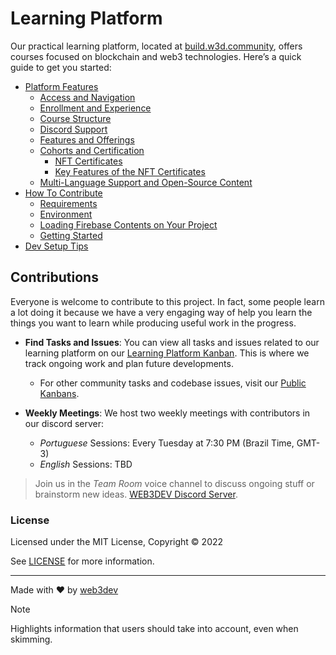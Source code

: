 # Learning Platform

Our practical learning platform, located at [build.w3d.community](http://build.w3d.community/), offers courses focused on blockchain and web3 technologies. Here’s a quick guide to get you started:

- [Platform Features](docs/platform-features.md#course-platform-overview)
  - [Access and Navigation](docs/platform-features.md#access-and-navigation)
  - [Enrollment and Experience](docs/platform-features.md#enrollment-and-experience)
  - [Course Structure](docs/platform-features.md#course-structure)
  - [Discord Support](docs/platform-features.md#discord-support)
  - [Features and Offerings](docs/platform-features.md#features-and-offerings)
  - [Cohorts and Certification](docs/platform-features.md#cohorts-and-certification)
    - [NFT Certificates](docs/platform-features.md#nft-certificates)
    - [Key Features of the NFT Certificates](docs/platform-features.md#key-features-of-the-nft-certificates)
  - [Multi-Language Support and Open-Source Content](docs/platform-features.md#multi-language-support-and-open-source-content)
- [How To Contribute](docs/how-to-contribute.md#how-to-contribute)
  - [Requirements](docs/how-to-contribute.md#requirements)
  - [Environment](docs/how-to-contribute.md#environment)
  - [Loading Firebase Contents on Your Project](docs/how-to-contribute.md#loading-firebase-contents-on-your-project)
  - [Getting Started](docs/how-to-contribute.md#getting-started)
- [Dev Setup Tips](docs/setup-tips.md#setup-tips)

## Contributions

Everyone is welcome to contribute to this project. In fact, some people learn a lot doing it because we have a very engaging way of help you learn the things you want to learn while producing useful work in the progress.

- **Find Tasks and Issues**: You can view all tasks and issues related to our learning platform on our [Learning Platform Kanban](https://github.com/orgs/w3b3d3v/projects/28/views/5). This is where we track ongoing work and plan future developments.
  - For other community tasks and codebase issues, visit our [Public Kanbans](https://github.com/orgs/w3b3d3v/projects).

- **Weekly Meetings**: We host two weekly meetings with contributors in our discord server:
   - *Portuguese* Sessions: Every Tuesday at 7:30 PM (Brazil Time, GMT-3)
   - *English* Sessions: TBD


> Join us in the *Team Room* voice channel to discuss ongoing stuff or brainstorm new ideas. [WEB3DEV Discord Server](https://discord.w3d.community/).


### License

Licensed under the MIT License, Copyright © 2022

See [LICENSE](LICENSE) for more information.

---

Made with ♥ by [web3dev](https://links.w3d.community) 

> [!NOTE]  
> Highlights information that users should take into account, even when skimming.